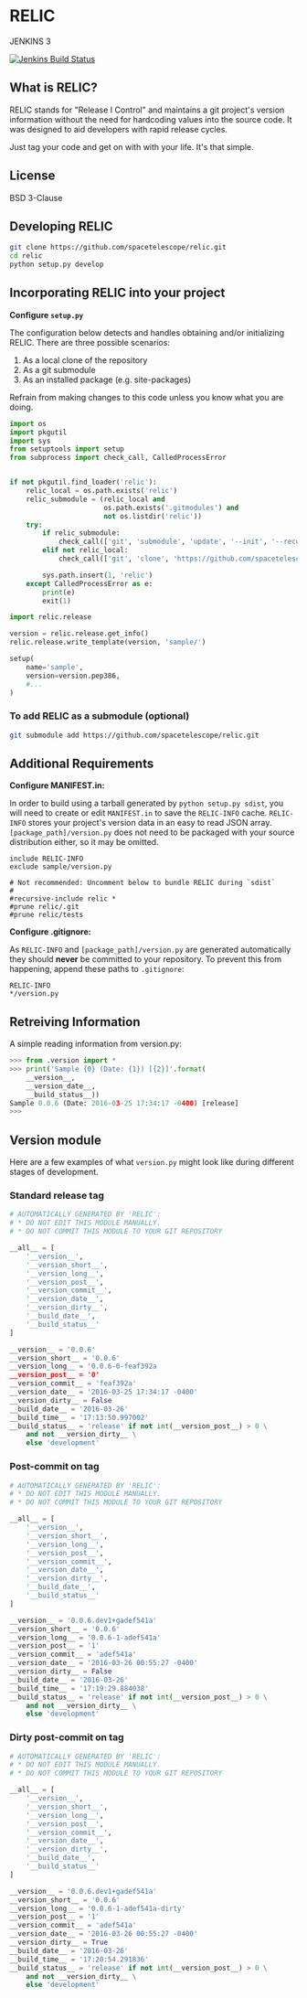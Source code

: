 # RELIC

JENKINS 3

[![Jenkins Build Status](https://ssbjenkins.stsci.edu/job/STScI/job/relic/job/master/badge/icon)](https://ssbjenkins.stsci.edu/job/STScI/job/relic/job/master/)

## What is RELIC?

RELIC stands for "Release I Control" and maintains a git project's version information without the need for hardcoding values into the source code. It was designed to aid developers with rapid release cycles.

Just tag your code and get on with with your life. It's that simple.

## License

BSD 3-Clause

## Developing RELIC

```bash
git clone https://github.com/spacetelescope/relic.git
cd relic
python setup.py develop
```

## Incorporating RELIC into your project

**Configure `setup.py`**

The configuration below detects and handles obtaining and/or initializing RELIC. There are three possible scenarios:

1. As a local clone of the repository
2. As a git submodule
3. As an installed package (e.g. site-packages)

Refrain from making changes to this code unless you know what you are doing.

```python
import os
import pkgutil
import sys
from setuptools import setup
from subprocess import check_call, CalledProcessError


if not pkgutil.find_loader('relic'):
    relic_local = os.path.exists('relic')
    relic_submodule = (relic_local and
                       os.path.exists('.gitmodules') and
                       not os.listdir('relic'))
    try:
        if relic_submodule:
            check_call(['git', 'submodule', 'update', '--init', '--recursive'])
        elif not relic_local:
            check_call(['git', 'clone', 'https://github.com/spacetelescope/relic.git'])

        sys.path.insert(1, 'relic')
    except CalledProcessError as e:
        print(e)
        exit(1)

import relic.release

version = relic.release.get_info()
relic.release.write_template(version, 'sample/')

setup(
    name='sample',
    version=version.pep386,
    #...
)
```

### To add RELIC as a submodule (optional)

```bash
git submodule add https://github.com/spacetelescope/relic.git
```

## Additional Requirements

**Configure MANIFEST.in:**

In order to build using a tarball generated by `python setup.py sdist`, you will need to create or edit `MANIFEST.in` to save the `RELIC-INFO` cache. `RELIC-INFO` stores your project's version data in an easy to read JSON array. `[package_path]/version.py` does not need to be packaged with your source distribution either, so it may be omitted.

```
include RELIC-INFO
exclude sample/version.py

# Not recommended: Uncomment below to bundle RELIC during `sdist`
#
#recursive-include relic *
#prune relic/.git
#prune relic/tests
```

**Configure .gitignore:**

As `RELIC-INFO` and `[package_path]/version.py` are generated automatically they should **never** be committed to your repository. To prevent this from happening, append these paths to `.gitignore`:

```
RELIC-INFO
*/version.py
```

## Retreiving Information

A simple reading information from version.py:

```python
>>> from .version import *
>>> print('Sample {0} (Date: {1}) [{2}]'.format(
    __version__,
    __version_date__, 
    __build_status__))
Sample 0.0.6 (Date: 2016-03-25 17:34:17 -0400) [release]
>>>
```

## Version module

Here are a few examples of what `version.py` might look like during different stages of development.

### Standard release tag

```python
# AUTOMATICALLY GENERATED BY 'RELIC':
# * DO NOT EDIT THIS MODULE MANUALLY.
# * DO NOT COMMIT THIS MODULE TO YOUR GIT REPOSITORY

__all__ = [
    '__version__',
    '__version_short__',
    '__version_long__',
    '__version_post__',
    '__version_commit__',
    '__version_date__',
    '__version_dirty__',
    '__build_date__',
    '__build_status__'
]

__version__ = '0.0.6'
__version_short__ = '0.0.6'
__version_long__ = '0.0.6-0-feaf392a
__version_post__ = '0'
__version_commit__ = 'feaf392a'
__version_date__ = '2016-03-25 17:34:17 -0400'
__version_dirty__ = False
__build_date__ = '2016-03-26'
__build_time__ = '17:13:50.997002'
__build_status__ = 'release' if not int(__version_post__) > 0 \
    and not __version_dirty__ \
    else 'development'
```

### Post-commit on tag

```python
# AUTOMATICALLY GENERATED BY 'RELIC':
# * DO NOT EDIT THIS MODULE MANUALLY.
# * DO NOT COMMIT THIS MODULE TO YOUR GIT REPOSITORY

__all__ = [
    '__version__',
    '__version_short__',
    '__version_long__',
    '__version_post__',
    '__version_commit__',
    '__version_date__',
    '__version_dirty__',
    '__build_date__',
    '__build_status__'
]

__version__ = '0.0.6.dev1+gadef541a'
__version_short__ = '0.0.6'
__version_long__ = '0.0.6-1-adef541a'
__version_post__ = '1'
__version_commit__ = 'adef541a'
__version_date__ = '2016-03-26 00:55:27 -0400'
__version_dirty__ = False
__build_date__ = '2016-03-26'
__build_time__ = '17:19:29.884038'
__build_status__ = 'release' if not int(__version_post__) > 0 \
    and not __version_dirty__ \
    else 'development'
```

### Dirty post-commit on tag

```python
# AUTOMATICALLY GENERATED BY 'RELIC':
# * DO NOT EDIT THIS MODULE MANUALLY.
# * DO NOT COMMIT THIS MODULE TO YOUR GIT REPOSITORY

__all__ = [
    '__version__',
    '__version_short__',
    '__version_long__',
    '__version_post__',
    '__version_commit__',
    '__version_date__',
    '__version_dirty__',
    '__build_date__',
    '__build_status__'
]

__version__ = '0.0.6.dev1+gadef541a'
__version_short__ = '0.0.6'
__version_long__ = '0.0.6-1-adef541a-dirty'
__version_post__ = '1'
__version_commit__ = 'adef541a'
__version_date__ = '2016-03-26 00:55:27 -0400'
__version_dirty__ = True
__build_date__ = '2016-03-26'
__build_time__ = '17:20:54.291836'
__build_status__ = 'release' if not int(__version_post__) > 0 \
    and not __version_dirty__ \
    else 'development'
```

